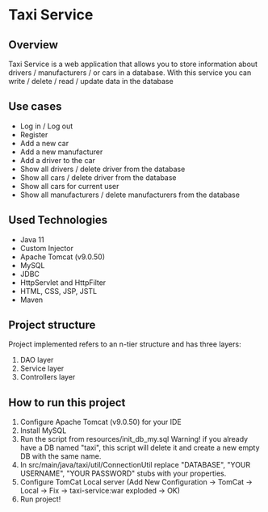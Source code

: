 # Taxi Service

<a name="Overview"></a>
## Overview
Taxi Service is a web application that allows you to store information about 
drivers / manufacturers / or cars in a database. With this service you can 
write / delete / read / update data in the database

<a name="Use-cases"></a>
## Use cases

* Log in / Log out
* Register
* Add a new car
* Add a new manufacturer
* Add a driver to the car
* Show all drivers / delete driver from the database
* Show all cars / delete driver from the database
* Show all cars for current user
* Show all manufacturers / delete manufacturers from the database

<a name="Used-Technologies"></a>
## Used Technologies

* Java 11
* Custom Injector
* Apache Tomcat (v9.0.50)
* MySQL
* JDBC
* HttpServlet and HttpFilter
* HTML, CSS, JSP, JSTL
* Maven

<a name="Project-structure"></a>
## Project structure
Project implemented refers to an n-tier structure and has three layers:

1. DAO layer
1. Service layer
1. Controllers layer

<a name="Application-startup"></a>
## How to run this project

1. Configure Apache Tomcat (v9.0.50) for your IDE
2. Install MySQL
3. Run the script from resources/init_db_my.sql Warning! if you already have a DB named "taxi", this script will delete it and create a new empty DB with the same name.
4. In src/main/java/taxi/util/ConnectionUtil replace "DATABASE", "YOUR USERNAME", "YOUR PASSWORD" stubs with your properties.
5. Configure TomCat Local server (Add New Configuration -> TomCat -> Local -> Fix -> taxi-service:war exploded -> OK)
6. Run project!
